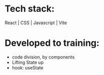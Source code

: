 # Tech stack:
React | CSS | Javascript | Vite

# Developed to training:
- code division, by components
- Lifting State up
- hook: useState
